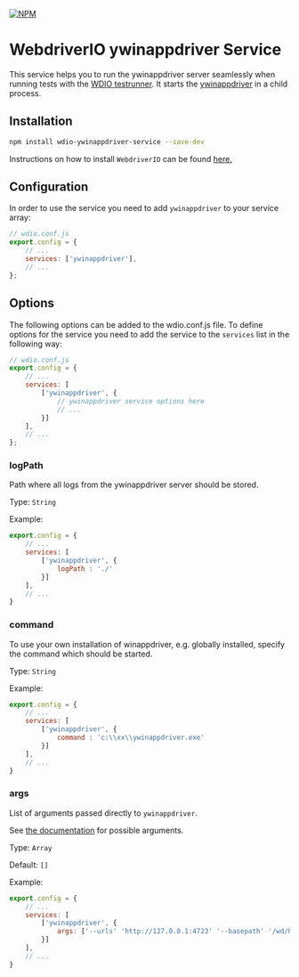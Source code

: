 [![NPM](https://nodei.co/npm/wdio-ywinappdriver-service.png)](https://npmjs.org/package/wdio-ywinappdriver-service)

# WebdriverIO ywinappdriver Service

This service helps you to run the ywinappdriver server seamlessly when running tests with the [WDIO testrunner](https://webdriver.io/guide/testrunner/gettingstarted.html). It starts the [ywinappdriver](https://github.com/licanhua/YWinAppDriver) in a child process.

## Installation

```bash
npm install wdio-ywinappdriver-service --save-dev
```

Instructions on how to install `WebdriverIO` can be found [here.](https://webdriver.io/docs/gettingstarted.html)

## Configuration

In order to use the service you need to add `ywinappdriver` to your service array:

```js
// wdio.conf.js
export.config = {
    // ...
    services: ['ywinappdriver'],
    // ...
};
```

## Options

The following options can be added to the wdio.conf.js file. To define options for the service you need to add the service to the `services` list in the following way:

```js
// wdio.conf.js
export.config = {
    // ...
    services: [
        ['ywinappdriver', {
            // ywinappdriver service options here
            // ...
        }]
    ],
    // ...
};
```

### logPath

Path where all logs from the ywinappdriver server should be stored.

Type: `String`

Example:

```js
export.config = {
    // ...
    services: [
        ['ywinappdriver', {
            logPath : './'
        }]
    ],
    // ...
}
```

### command

To use your own installation of winappdriver, e.g. globally installed, specify the command which should be started.

Type: `String`

Example:

```js
export.config = {
    // ...
    services: [
        ['ywinappdriver', {
            command : 'c:\\xx\\ywinappdriver.exe'
        }]
    ],
    // ...
}
```

### args

List of arguments passed directly to `ywinappdriver`.

See [the documentation](https://github.com/licanhua/ywinappdriver) for possible arguments.

Type: `Array`

Default: `[]`

Example:

```js
export.config = {
    // ...
    services: [
        ['ywinappdriver', {
            args: ['--urls' 'http://127.0.0.1:4723' '--basepath' '/wd/hub']
        }]
    ],
    // ...
}
```
